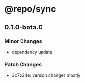 # @repo/sync

## 0.1.0-beta.0

### Minor Changes

- dependency update

### Patch Changes

- 3c7b34e: version changes mostly
